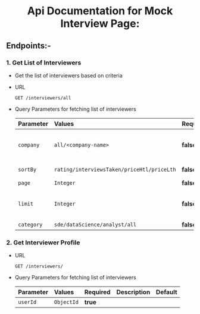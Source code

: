 <div align="center">

# Api Documentation for Mock Interview Page:
</div>

## Endpoints:-

### 1. **Get List of Interviewers**
- Get the list of interviewers based on criteria
- URL 
  ```http
  GET /interviewers/all
  ```
- Query Parameters for fetching list of interviewers

  | Parameter | Values | Required | Description | Default |
    | :--- | :--- | :--- | :--- | :---|
  | `company` | `all/<company-name>` | **false** | The company interviewer works on | all
  | `sortBy` | `rating/interviewsTaken/priceHtl/priceLth` | **false** | sort by parameter | rating
   | `page` | `Integer` | **false** |  | 1
   | `limit` | `Integer` | **false** |  | \<Length of entire result>
    | `category` | `sde/dataScience/analyst/all` | **false** |  | all



### 2. **Get Interviewer Profile**
- URL 
  ```http
  GET /interviewers/
  ```
- Query Parameters for fetching list of interviewers

  | Parameter | Values | Required | Description | Default |
    | :--- | :--- | :--- | :--- | :---|
    | `userId` | `ObjectId` | **true** |  | 


